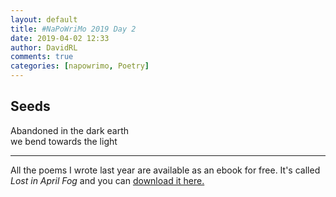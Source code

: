 ```yaml
---  
layout: default  
title: #NaPoWriMo 2019 Day 2  
date: 2019-04-02 12:33  
author: DavidRL  
comments: true  
categories: [napowrimo, Poetry]
---  
```

<!-- wp:heading -->  
<h2>Seeds</h2>  
<!-- /wp:heading -->  

<!-- wp:paragraph -->  
<p>Abandoned in the dark earth<br />we bend towards the light</p>  
<!-- /wp:paragraph -->  

<!-- wp:separator -->  
<hr class="wp-block-separator"/>  
<!-- /wp:separator -->  

<!-- wp:paragraph -->  
<p>All the poems I wrote last year are available as an ebook for free. It's called <em>Lost in April Fog </em>and you can <a href="/aprilfog/">download it here. </a></p>  
<!-- /wp:paragraph -->

